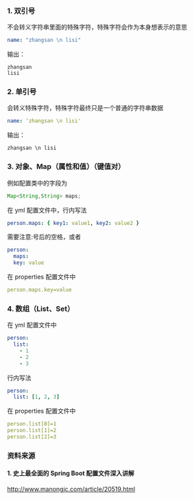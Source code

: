### 1. 双引号

不会转义字符串里面的特殊字符，特殊字符会作为本身想表示的意思

```yml
name: "zhangsan \n lisi"
```

输出：

```
zhangsan
lisi
```

### 2. 单引号

会转义特殊字符，特殊字符最终只是一个普通的字符串数据

```yml
name: ‘zhangsan \n lisi'
```

输出：

```
zhangsan \n lisi
```

### 3. 对象、Map（属性和值）（键值对）

例如配置类中的字段为

```java
Map<String,String> maps;
```

在 yml 配置文件中，行内写法

```yml
person.maps: { key1: value1, key2: value2 }
```

需要注意:号后的空格，或者

```yml
person:
  maps:
  key: value
```

在 properties 配置文件中

```yml
person.maps.key=value
```

### 4. 数组（List、Set）

在 yml 配置文件中

```yml
person:
  list:
    - 1
    - 2
    - 3
```

行内写法

```yml
person:
  list: [1, 2, 3]
```

在 properties 配置文件中

```yml
person.list[0]=1
person.list[1]=2
person.list[2]=3
```

### 资料来源

#### 1. 史上最全面的 Spring Boot 配置文件深入讲解

http://www.manongjc.com/article/20519.html
